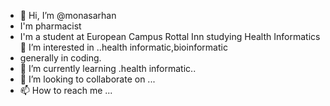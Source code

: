 - 👋 Hi, I’m @monasarhan
- I'm pharmacist
- I'm a student at European Campus Rottal Inn studying Health Informatics
  👀 I’m interested in ..health informatic,bioinformatic
- generally in coding.
- 🌱 I’m currently learning .health informatic..
- 💞️ I’m looking to collaborate on ...
- 📫 How to reach me ...

<!---
monasarhan/monasarhan is a ✨ special ✨ repository because its `README.md` (this file) appears on your GitHub profile.
You can click the Preview link to take a look at your changes.
--->
